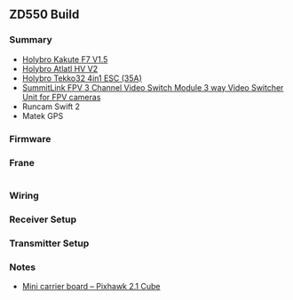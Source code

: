 
## ZD550 Build

### Summary

- [Holybro Kakute F7 V1.5](http://www.holybro.com/product/kakute-f7/)
- [Holybro Atlatl HV V2](http://www.holybro.com/product/atlatl-hv-v2/)
- [Holybro Tekko32 4in1 ESC (35A)](http://www.holybro.com/product/tekko32-4in1-esc-35a/)
- [SummitLink FPV 3 Channel Video Switch Module 3 way Video Switcher Unit for FPV cameras](https://www.amazon.com/gp/product/B00R5CJEY4)
- Runcam Swift 2
- Matek GPS

### Firmware

### Frane

![]()

### Wiring

### Receiver Setup

### Transmitter Setup

### Notes

- [Mini carrier board – Pixhawk 2.1 Cube](https://www.airbot-systems.com/produit/mini-carrier-board-pixhawk-2-1-cube/?lang=en)
